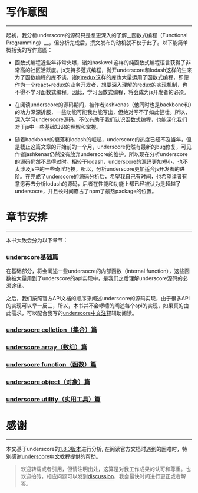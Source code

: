 # 写作意图
----------

起初，我分析underscore的源码只是想更深入的了解__函数式编程（Functional Programming）__，但分析完成后，撰文发布的动机就不仅于此了。以下能简单概括我的写作意图：

- 函数式编程近些年非常火爆，诸如haskwell这样的纯函数式编程语言获得了非常高的社区活跃度。js支持多范式编程，抛开underscore和lodash这样的生来为了函数编程的库不谈，诸如[redux](https://github.com/reactjs/redux)这样的库也大量运用了函数式编程，即便作为一个react+redux的业务开发者，想要深入理解的redux的实现机制，也不得不学习函数式编程。因此，学习函数式编程，将会成为js开发者的必须。

- 在阅读underscore的源码期间，被作者jashkenas（他同时也是backbone和）的功力深深折服，一些功能可能我也能写出，但绝对写不了如此健壮。所以，深入学习underscore源码，不仅有助于我们认识函数式编程，也能深化我们对于js中一些基础知识的理解和掌握。

- 随着backbone的衰落和lodash的崛起，underscore的热度已经不及当年，但是截止这篇文章的开始前的一个月，underscore仍然有最新的bug修复，可见作者jashkenas仍然没有放弃undersocre的维护。所以现在分析underscore的源码仍然不显得过时。相较于lodash，underscore的源码更加短小，也不太涉及js中的一些奇淫巧技，所以，分析underscore更加适合js开发者的进阶。在完成了underscore的源码分析后，希望我自己有时间，也希望读者有意愿再去分析lodash的源码，后者在性能和功能上都已经被认为是超越了undersocre，并且长时间霸占了npm了最热package的位置。



# 章节安排
-------------

本书大致会分为以下章节：

### [underscore基础篇](base/README.md)
在基础部分，将会阐述一些undersocre的内部函数（internal function），这些函数被大量用到了underscore的api实现中，是我们之后理解underscore源码的必须途径。

之后，我们按照官方API文档的顺序来阐述underscore的源码实现，由于很多API的实现可以举一反三，所以，本书并不会啰嗦的阐述每个api的实现，如果真的由此需求，可以配合我写的[underscore中文注释](https://github.com/yoyoyohamapi/underscore/blob/master/underscore.js)辅助阅读。

### [undersocre colletion（集合）篇](collection/README.md)
### [underscore array（数组）篇](array/README.md)
### [undersocre function（函数）篇](function/README.md)
### [underscore object（对象）篇](object/README.md)
### [underscore utility（实用工具）篇](utility/README.md)



# 感谢
---------

本文基于underscore的[1.8.3版本](https://github.com/jashkenas/underscore/tree/1.8.3)进行分析, 在阅读官方文档时遇到的困难时，特别感谢[underscore中文教程](http://www.css88.com/doc/underscore/)提供的帮助。

> 欢迎转载或者引用，但请注明出处，这算是对我工作成果的认可和尊重。也欢迎拍砖，相应问题可以发到[discussion](https://www.gitbook.com/book/yoyoyohamapi/undersercore-analysis/discussions)，我会最快时间进行更正或者解答。